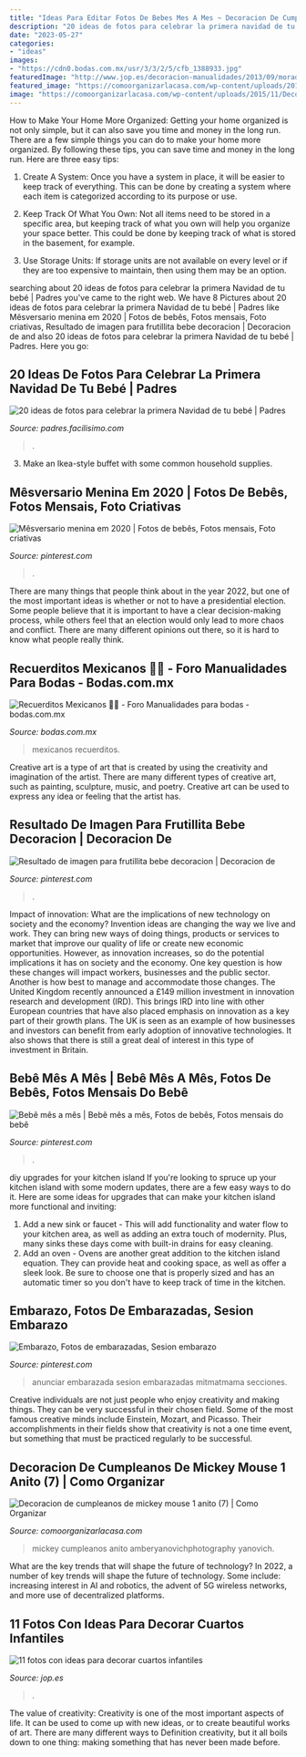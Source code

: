```yaml
---
title: "Ideas Para Editar Fotos De Bebes Mes A Mes ~ Decoracion De Cumpleanos De Mickey Mouse 1 Anito (7)"
description: "20 ideas de fotos para celebrar la primera navidad de tu bebé"
date: "2023-05-27"
categories:
- "ideas"
images:
- "https://cdn0.bodas.com.mx/usr/3/3/2/5/cfb_1388933.jpg"
featuredImage: "http://www.jop.es/decoracion-manualidades/2013/09/morado-y-lila.jpg"
featured_image: "https://comoorganizarlacasa.com/wp-content/uploads/2015/11/Decoracion-de-cumpleanos-de-mickey-mouse-1-anito-7.jpg"
image: "https://comoorganizarlacasa.com/wp-content/uploads/2015/11/Decoracion-de-cumpleanos-de-mickey-mouse-1-anito-7.jpg"
---
```



How to Make Your Home More Organized: Getting your home organized is not only simple, but it can also save you time and money in the long run.
There are a few simple things you can do to make your home more organized. By following these tips, you can save time and money in the long run. Here are three easy tips:
1. Create A System: Once you have a system in place, it will be easier to keep track of everything. This can be done by creating a system where each item is categorized according to its purpose or use.

2. Keep Track Of What You Own: Not all items need to be stored in a specific area, but keeping track of what you own will help you organize your space better. This could be done by keeping track of what is stored in the basement, for example.

3. Use Storage Units: If storage units are not available on every level or if they are too expensive to maintain, then using them may be an option.

	

		
searching about 20 ideas de fotos para celebrar la primera Navidad de tu bebé | Padres you've came to the right web. We have 8 Pictures about 20 ideas de fotos para celebrar la primera Navidad de tu bebé | Padres like Mêsversario menina em 2020 | Fotos de bebês, Fotos mensais, Foto criativas, Resultado de imagen para frutillita bebe decoracion | Decoracion de and also 20 ideas de fotos para celebrar la primera Navidad de tu bebé | Padres. Here you go:
		
    
## 20 Ideas De Fotos Para Celebrar La Primera Navidad De Tu Bebé | Padres

<img loading=lazy src="https://estag.fimagenes.com/img/2/3/C/j/1/3Cj1_900.jpg" onerror="this.onerror=null;this.src='https://tse1.mm.bing.net/th?id=OIP.Rx6biIbsyMhvUqiM3XbscQHaEK&amp;pid=15.1';" alt="20 ideas de fotos para celebrar la primera Navidad de tu bebé | Padres">

_Source: padres.facilisimo.com_

>. 

	

3. Make an Ikea-style buffet with some common household supplies.

    
## Mêsversario Menina Em 2020 | Fotos De Bebês, Fotos Mensais, Foto Criativas

<img loading=lazy src="https://i.pinimg.com/736x/c9/f9/75/c9f975f51836d18fe0e0c4bf065d649b.jpg" onerror="this.onerror=null;this.src='https://tse2.mm.bing.net/th?id=OIP._5SzdlPxyRgVXMrW-ufL8wHaFj&amp;pid=15.1';" alt="Mêsversario menina em 2020 | Fotos de bebês, Fotos mensais, Foto criativas">

_Source: pinterest.com_

>. 

	

There are many things that people think about in the year 2022, but one of the most important ideas is whether or not to have a presidential election. Some people believe that it is important to have a clear decision-making process, while others feel that an election would only lead to more chaos and conflict. There are many different opinions out there, so it is hard to know what people really think.

    
## Recuerditos Mexicanos 🌵💕 - Foro Manualidades Para Bodas - Bodas.com.mx

<img loading=lazy src="https://cdn0.bodas.com.mx/usr/3/3/2/5/cfb_1388933.jpg" onerror="this.onerror=null;this.src='https://tse3.mm.bing.net/th?id=OIP.o16KnlVsUGtXNhCidtO_QgHaJ4&amp;pid=15.1';" alt="Recuerditos Mexicanos 🌵💕 - Foro Manualidades para bodas - bodas.com.mx">

_Source: bodas.com.mx_

>mexicanos recuerditos. 

	

Creative art is a type of art that is created by using the creativity and imagination of the artist. There are many different types of creative art, such as painting, sculpture, music, and poetry. Creative art can be used to express any idea or feeling that the artist has.

    
## Resultado De Imagen Para Frutillita Bebe Decoracion | Decoracion De

<img loading=lazy src="https://i.pinimg.com/736x/92/60/14/92601437f25f183bcc534b072f31a495.jpg" onerror="this.onerror=null;this.src='https://tse2.mm.bing.net/th?id=OIP.Vft0xUc3MUPHG12pYHKLKgHaEK&amp;pid=15.1';" alt="Resultado de imagen para frutillita bebe decoracion | Decoracion de">

_Source: pinterest.com_

>. 

	

Impact of innovation: What are the implications of new technology on society and the economy?
Invention ideas are changing the way we live and work. They can bring new ways of doing things, products or services to market that improve our quality of life or create new economic opportunities. However, as innovation increases, so do the potential implications it has on society and the economy. One key question is how these changes will impact workers, businesses and the public sector. Another is how best to manage and accommodate those changes.
The United Kingdom recently announced a £149 million investment in innovation research and development (IRD). This brings IRD into line with other European countries that have also placed emphasis on innovation as a key part of their growth plans. The UK is seen as an example of how businesses and investors can benefit from early adoption of innovative technologies. It also shows that there is still a great deal of interest in this type of investment in Britain.

    
## Bebê Mês A Mês | Bebê Mês A Mês, Fotos De Bebês, Fotos Mensais Do Bebê

<img loading=lazy src="https://i.pinimg.com/736x/fc/f8/ec/fcf8ec910fced7b05d79d3da143da62e.jpg" onerror="this.onerror=null;this.src='https://tse4.mm.bing.net/th?id=OIP.p8voxPpQGzJwFN6rvLbncwHaHa&amp;pid=15.1';" alt="Bebê mês a mês | Bebê mês a mês, Fotos de bebês, Fotos mensais do bebê">

_Source: pinterest.com_

>. 

	

diy upgrades for your kitchen island
If you're looking to spruce up your kitchen island with some modern updates, there are a few easy ways to do it. Here are some ideas for upgrades that can make your kitchen island more functional and inviting: 
1. Add a new sink or faucet - This will add functionality and water flow to your kitchen area, as well as adding an extra touch of modernity. Plus, many sinks these days come with built-in drains for easy cleaning. 
2. Add an oven - Ovens are another great addition to the kitchen island equation. They can provide heat and cooking space, as well as offer a sleek look. Be sure to choose one that is properly sized and has an automatic timer so you don't have to keep track of time in the kitchen. 

    
## Embarazo, Fotos De Embarazadas, Sesion Embarazo

<img loading=lazy src="https://i.pinimg.com/736x/55/38/3c/55383c08d6f2cd4abb2c89b77345118d--pregnancy.jpg" onerror="this.onerror=null;this.src='https://tse2.mm.bing.net/th?id=OIP.h7dBiAnvqVq3vm5c4j834AHaHb&amp;pid=15.1';" alt="Embarazo, Fotos de embarazadas, Sesion embarazo">

_Source: pinterest.com_

>anunciar embarazada sesion embarazadas mitmatmama secciones. 

	

Creative individuals are not just people who enjoy creativity and making things. They can be very successful in their chosen field. Some of the most famous creative minds include Einstein, Mozart, and Picasso. Their accomplishments in their fields show that creativity is not a one time event, but something that must be practiced regularly to be successful.

    
## Decoracion De Cumpleanos De Mickey Mouse 1 Anito (7) | Como Organizar

<img loading=lazy src="https://comoorganizarlacasa.com/wp-content/uploads/2015/11/Decoracion-de-cumpleanos-de-mickey-mouse-1-anito-7.jpg" onerror="this.onerror=null;this.src='https://tse1.mm.bing.net/th?id=OIP.fB6WF60F7MZObdoDRarnIQHaLH&amp;pid=15.1';" alt="Decoracion de cumpleanos de mickey mouse 1 anito (7) | Como Organizar">

_Source: comoorganizarlacasa.com_

>mickey cumpleanos anito amberyanovichphotography yanovich. 

	

What are the key trends that will shape the future of technology?
In 2022, a number of key trends will shape the future of technology. Some include: increasing interest in AI and robotics, the advent of 5G wireless networks, and more use of decentralized platforms.

    
## 11 Fotos Con Ideas Para Decorar Cuartos Infantiles

<img loading=lazy src="http://www.jop.es/decoracion-manualidades/2013/09/morado-y-lila.jpg" onerror="this.onerror=null;this.src='https://tse3.mm.bing.net/th?id=OIP.aiCvrZdENK8acEdvTRdRlwHaF0&amp;pid=15.1';" alt="11 fotos con ideas para decorar cuartos infantiles">

_Source: jop.es_

>. 

	

The value of creativity:
Creativity is one of the most important aspects of life. It can be used to come up with new ideas, or to create beautiful works of art. There are many different ways to Definition creativity, but it all boils down to one thing: making something that has never been made before.

